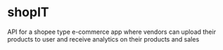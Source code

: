 
# shopIT

API for a shopee type e-commerce app where vendors can upload their products to user and receive analytics on their products and sales

